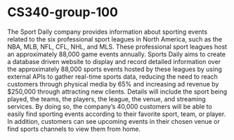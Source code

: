 # CS340-group-100

The Sport Daily company provides information about sporting events related to the six
professional sport leagues in North America, such as the NBA, MLB, NFL, CFL, NHL, and
MLS. These professional sport leagues host an approximately 88,000 game events annually.
Sports Daily aims to create a database driven website to display and record detailed information
over the approximately 88,000 sports events hosted by these leagues by using external APIs to
gather real-time sports data, reducing the need to reach customers through physical media by
65% and increasing ad revenue by $250,000 through attracting new clients. Details will include
the sport being played, the teams, the players, the league, the venue, and streaming services. By
doing so, the company’s 40,000 customers will be able to easily find sporting events according to
their favorite sport, team, or player. In addition, customers can see upcoming events in their
chosen venue or find sports channels to view them from home.
